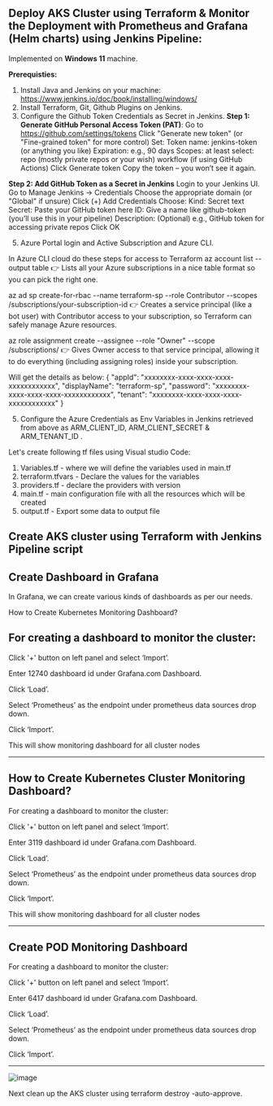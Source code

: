 Deploy AKS Cluster using Terraform & Monitor the Deployment with Prometheus and Grafana (Helm charts) using Jenkins Pipeline:
------------------------------------------------------------
Implemented on **Windows 11** machine.

**Prerequisties:**
1. Install Java and Jenkins on your machine: https://www.jenkins.io/doc/book/installing/windows/
2. Install Terraform, Git, Github Plugins on Jenkins.
3. Configure the Github Token Credentials as Secret in Jenkins.
**Step 1: Generate GitHub Personal Access Token (PAT)**:
Go to https://github.com/settings/tokens
Click "Generate new token" (or "Fine-grained token" for more control)
Set:
Token name: jenkins-token (or anything you like)
Expiration: e.g., 90 days
Scopes: at least select:
repo (mostly private repos or your wish)
workflow (if using GitHub Actions)
Click Generate token
Copy the token – you won’t see it again.

**Step 2: Add GitHub Token as a Secret in Jenkins**
Login to your Jenkins UI.
Go to Manage Jenkins → Credentials
Choose the appropriate domain (or "Global" if unsure)
Click (+) Add Credentials
Choose:
Kind: Secret text
Secret: Paste your GitHub token here
ID: Give a name like github-token (you’ll use this in your pipeline)
Description: (Optional) e.g., GitHub token for accessing private repos
Click OK

5. Azure Portal login and Active Subscription and Azure CLI.

In Azure CLI cloud do these steps for access to Terraform 
az account list --output table
👉 Lists all your Azure subscriptions in a nice table format so you can pick the right one.

az ad sp create-for-rbac --name terraform-sp --role Contributor --scopes /subscriptions/your-subscription-id
👉 Creates a service principal (like a bot user) with Contributor access to your subscription, so Terraform can safely manage Azure resources.

az role assignment create --assignee <your appid> --role "Owner" --scope /subscriptions/<your-subscription-id>
👉 Gives Owner access to that service principal, allowing it to do everything (including assigning roles) inside your subscription.

Will get the details as below:
{
  "appId": "xxxxxxxx-xxxx-xxxx-xxxx-xxxxxxxxxxxx",
  "displayName": "terraform-sp",
  "password": "xxxxxxxx-xxxx-xxxx-xxxx-xxxxxxxxxxxx",
  "tenant": "xxxxxxxx-xxxx-xxxx-xxxx-xxxxxxxxxxxx"
}                                                    

5. Configure the Azure Credentials as Env Variables in Jenkins retrieved from above as ARM_CLIENT_ID, ARM_CLIENT_SECRET & ARM_TENANT_ID .

Let's create following tf files using Visual studio Code:

1. Variables.tf - where we will define the variables used in main.tf
2. terraform.tfvars - Declare the values for the variables
3. providers.tf - declare the providers with version
4. main.tf - main configuration file with all the resources which will be created
5. output.tf - Export some data to output file

Create AKS cluster using Terraform with Jenkins Pipeline script
---------------------------------------------------------------------



Create Dashboard in Grafana
-----------------------------------

In Grafana, we can create various kinds of dashboards as per our needs.

How to Create Kubernetes Monitoring Dashboard?

For creating a dashboard to monitor the cluster:
--------------------------------------------------------

Click '+' button on left panel and select ‘Import’.

Enter 12740 dashboard id under Grafana.com Dashboard.

Click ‘Load’.

Select ‘Prometheus’ as the endpoint under prometheus data sources drop down.

Click ‘Import’.

This will show monitoring dashboard for all cluster nodes

------------

How to Create Kubernetes Cluster Monitoring Dashboard?
-----------------------------------------------------------------------


For creating a dashboard to monitor the cluster:

Click '+' button on left panel and select ‘Import’.

Enter 3119 dashboard id under Grafana.com Dashboard.

Click ‘Load’.

Select ‘Prometheus’ as the endpoint under prometheus data sources drop down.

Click ‘Import’.

This will show monitoring dashboard for all cluster nodes

---------------------

Create POD Monitoring Dashboard
-----------------------------------------------
For creating a dashboard to monitor the cluster:

Click '+' button on left panel and select ‘Import’.

Enter 6417 dashboard id under Grafana.com Dashboard.

Click ‘Load’.

Select ‘Prometheus’ as the endpoint under prometheus data sources drop down.

Click ‘Import’.

--------------

![image](https://github.com/user-attachments/assets/5e6c1fce-a741-4628-a565-b0e0016654b8)



Next clean up the AKS cluster using terraform destroy -auto-approve.
